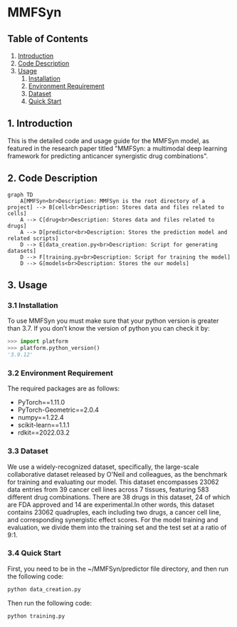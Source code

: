 # MMFSyn
## Table of Contents
1. [Introduction](#1-introduction)
2. [Code Description](#2-code-description)
3. [Usage](#3-usage)
   1. [Installation](#31-installation)
   2. [Environment Requirement](#32-environment-requirement)
   3. [Dataset](#33-dataset)
   4. [Quick Start](#34-quick-start)

## 1. Introduction
This is the detailed code and usage guide for the MMFSyn model, as featured in the research paper titled "MMFSyn: a multimodal deep learning framework for predicting anticancer synergistic drug combinations".

## 2. Code Description
```mermaid
graph TD
    A[MMFSyn<br>Description: MMFSyn is the root directory of a project] --> B[cell<br>Description: Stores data and files related to cells]
    A --> C[drug<br>Description: Stores data and files related to drugs]
    A --> D[predictor<br>Description: Stores the prediction model and related scripts]
    D --> E[data_creation.py<br>Description: Script for generating datasets]
    D --> F[training.py<br>Description: Script for training the model]
    D --> G[models<br>Description: Stores the our models]
```

## 3. Usage
### 3.1 Installation
To use MMFSyn you must make sure that your python version is greater than 3.7. If you don’t know the version of python you can check it by:

```python
>>> import platform
>>> platform.python_version()
'3.9.12'
```

### 3.2 Environment Requirement
The required packages are as follows:
- PyTorch==1.11.0
- PyTorch-Geometric==2.0.4
- numpy==1.22.4
- scikit-learn==1.1.1
- rdkit==2022.03.2

### 3.3 Dataset
We use a widely-recognized dataset, specifically, the large-scale collaborative dataset released by O'Neil and colleagues, as the benchmark for training and evaluating our model. This dataset encompasses 23062 data entries from 39 cancer cell lines across 7 tissues, featuring 583 different drug combinations. There are 38 drugs in this dataset, 24 of which are FDA approved and 14 are experimental.In other words, this dataset contains 23062 quadruples, each including two drugs, a cancer cell line, and corresponding synergistic effect scores. For the model training and evaluation, we divide them into the training set and the test set at a ratio of 9:1.

### 3.4 Quick Start
First, you need to be in the ~/MMFSyn/predictor file directory, and then run the following code:

```python
python data_creation.py
```

Then run the following code:

```python
python training.py
```
